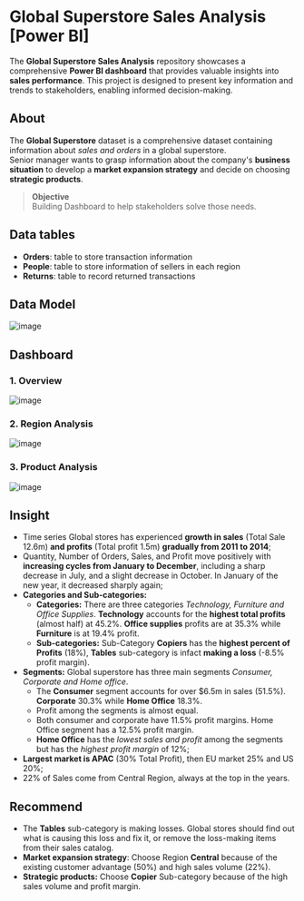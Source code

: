 # Global Superstore Sales Analysis [Power BI]
The **Global Superstore Sales Analysis** repository showcases a comprehensive **Power BI dashboard** that provides valuable insights into **sales performance**. This project is designed to present key information and trends to stakeholders, enabling informed decision-making.

## About
The **Global Superstore** dataset is a comprehensive dataset containing information about _sales and orders_ in a global superstore. \
Senior manager wants to grasp information about the company's **business situation** to develop a **market expansion strategy** and decide on choosing **strategic products**.
> **Objective**\
> Building Dashboard to help stakeholders solve those needs.

## Data tables
- **Orders**: table to store transaction information
- **People**: table to store information of sellers in each region
- **Returns**: table to record returned transactions

## Data Model
![image](https://github.com/user-attachments/assets/d3a3f0f8-d2a2-4d13-a32f-f221e7244d4f)

## Dashboard
### 1. Overview
![image](https://github.com/user-attachments/assets/8d3afdee-6bcc-480e-ab02-20996e94e486)

### 2. Region Analysis
![image](https://github.com/user-attachments/assets/5fca1bd4-46f4-4648-b753-7d4900ef7cd9)

### 3. Product Analysis
![image](https://github.com/user-attachments/assets/261eaf94-1328-4636-8890-601b9ba2326f)

## Insight
- Time series Global stores has experienced **growth in sales** (Total Sale 12.6m) **and profits** (Total profit 1.5m) **gradually from 2011 to 2014**;
- Quantity, Number of Orders, Sales, and Profit move positively with **increasing cycles from January to December**, including a sharp decrease in July, and a slight decrease in October.
In January of the new year, it decreased sharply again;
- **Categories and Sub-categories:**
  - **Categories:** There are three categories _Technology, Furniture and Office Supplies_. **Technology** accounts for the **highest total profits** (almost half) at 45.2%. **Office supplies** profits are at 35.3% while **Furniture** is at 19.4% profit.
  - **Sub-categories:** Sub-Category **Copiers** has the **highest percent of Profits** (18%), **Tables** sub-category is infact **making a loss** (-8.5% profit margin).
- **Segments:** Global superstore has three main segments _Consumer, Corporate and Home office_.
  - The **Consumer** segment accounts for over $6.5m in sales (51.5%). **Corporate** 30.3% while **Home Office** 18.3%.
  - Profit among the segments is almost equal.
  - Both consumer and corporate have 11.5% profit margins. Home Office segment has a 12.5% profit margin.
  - **Home Office** has the _lowest sales and profit_ among the segments but has the _highest profit margin_ of 12%;
- **Largest market is APAC** (30% Total Profit), then EU market 25% and US 20%;
- 22% of Sales come from Central Region, always at the top in the years.
  
## Recommend
- The **Tables** sub-category is making losses. Global stores should find out what is causing this loss and fix it, or remove the loss-making items from their sales catalog.
- **Market expansion strategy**: Choose Region **Central** because of the existing customer advantage (50%) and high sales volume (22%).
- **Strategic products:** Choose **Copier** Sub-category because of the high sales volume and profit margin.
